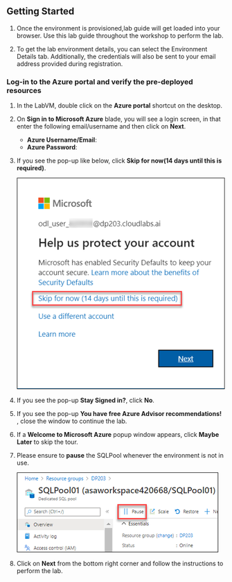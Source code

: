 ## **Getting Started**

1. Once the environment is provisioned,lab guide will get loaded into your browser. Use this lab guide throughout the workshop to perform the lab.
   
1. To get the lab environment details, you can select the Environment Details tab. Additionally, the credentials will also be sent to your email address provided during registration.

### Log-in to the Azure portal and verify the pre-deployed resources

1. In the LabVM, double click on the **Azure portal** shortcut on the desktop.
     
1. On **Sign in to Microsoft Azure** blade, you will see a login screen, in that enter the following email/username and then click on **Next**.  
   * **Azure Username/Email**:  <inject key="AzureAdUserEmail"></inject>
   * **Azure Password**:  <inject key="AzureAdUserPassword"></inject>
  
1. If you see the pop-up like below, click **Skip for now(14 days until this is required)**.

   ![LabEnvironmentpop-up](media/skip.png)

1. If you see the pop-up  **Stay Signed in?**, click **No**.

1. If you see the pop-up **You have free Azure Advisor recommendations!** , close the window to continue the lab. 

1. If a **Welcome to Microsoft Azure** popup window appears, click **Maybe Later** to skip the tour.

1. Please ensure to **pause** the SQLPool whenever the environment is not in use.

   ![pause sqlpool](media/sqlpause.png "pause sqlpool") 

1. Click on **Next** from the bottom right corner and follow the instructions to perform the lab.

 
